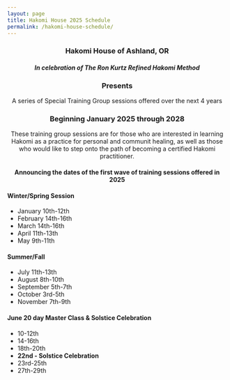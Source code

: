 ```yaml
---
layout: page
title: Hakomi House 2025 Schedule
permalink: /hakomi-house-schedule/
---
```

<center>
    <h3>Hakomi House of Ashland, OR</h3>
    <h4><em>In celebration of The Ron Kurtz Refined Hakomi Method</em></h4>
    <h3>Presents</h3>
    <p>A series of Special Training Group sessions offered over the next 4 years</p>
    <h3>Beginning January 2025 through 2028</h3>
    <p>These training group sessions are for those who are interested in learning Hakomi as a practice for personal and communit healing, as well as those who would like to step onto the path of becoming a certified Hakomi practitioner.</p>
    <h4>Announcing the dates of the first wave of training sessions offered in 2025</h4>

</center>
<h4>Winter/Spring Session</h4>
<ul>
        <li>January 10th-12th</li>
        <li>February 14th-16th</li>
        <li>March 14th-16th</li>
        <li>April 11th-13th</li>
        <li>May 9th-11th</li>
    </ul>
<h4>Summer/Fall</h4>
<ul>
        <li>July 11th-13th</li>
        <li>August 8th-10th</li>
        <li>September 5th-7th</li>
        <li>October 3rd-5th</li>
        <li>November 7th-9th</li>
</ul>
<h4>June 20 day Master Class & Solstice Celebration</h4>
<ul>
<li>10-12th</li>
<li>14-16th</li>
<li>18th-20th</li>
<li><b>22nd - Solstice Celebration</b></li>
<li>23rd-25th</li>
<li>27th-29th</li>
</ul>